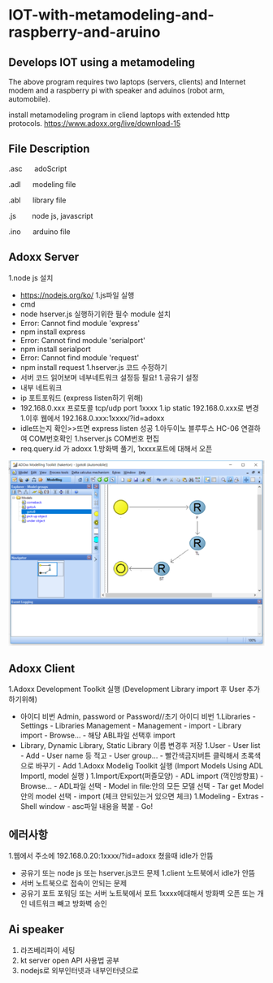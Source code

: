<h1>IOT-with-metamodeling-and-raspberry-and-aruino</h1>
<h2>Develops IOT using a metamodeling</h2>

The above program requires two laptops (servers, clients) and Internet modem and a raspberry pi with speaker and aduinos (robot arm, automobile).

install metamodeling program in cliend laptops with extended http protocols.
https://www.adoxx.org/live/download-15
<br>
## File Description 

.asc&nbsp;&nbsp;&nbsp;&nbsp;&nbsp;&nbsp;adoScript 

.adl&nbsp;&nbsp;&nbsp;&nbsp;&nbsp;&nbsp;modeling file 

.abl&nbsp;&nbsp;&nbsp;&nbsp;&nbsp;&nbsp;library file 

.js&nbsp;&nbsp;&nbsp;&nbsp;&nbsp;&nbsp;&nbsp;&nbsp;node js, javascript 

.ino&nbsp;&nbsp;&nbsp;&nbsp;&nbsp;&nbsp;arduino file

## Adoxx Server

1.node js 설치
 - https://nodejs.org/ko/
1.js파일 실행
 - cmd	
 - node hserver.js 실행하기위한 필수 module 설치
 - Error: Cannot find module 'express'
 - npm install express
 - Error: Cannot find module 'serialport'
 - npm install serialport
 - Error: Cannot find module 'request'
 - npm install request
1.hserver.js 코드 수정하기
 - 서버 코드 읽어보며 네부네트워크 설정등 필요!
1.공유기 설정
 - 내부 네트워크
 - ip 포트포워드 (express listen하기 위해)	
 - 192.168.0.xxx	프로토콜 tcp/udp	port 1xxxx
1.ip static 192.168.0.xxx로 변경
1.이후 웹에서 192.168.0.xxx:1xxxx/?id=adoxx
 - idle뜨는지 확인>>뜨면 express listen 성공
1.아두이노 블루투스 HC-06  연결하여 COM번호확인
1.hserver.js COM번호 편집
 - req.query.id 가 adoxx
1.방화벽 풀기, 1xxxx포트에 대해서 오픈


![AdoxxModelling](./robotdesign/AdoxxModelling.png)
## Adoxx Client

1.Adoxx Development Toolkit 실행	 (Development Library import 후 User 추가하기위해)
 - 아이디 비번 Admin, password or Password//초기 아이디 비번
1.Libraries - Settings - Libraries Management - Management - import - Library import - Browse… - 해당 ABL파일 선택후 import
 - Library, Dynamic Library, Static Library 이름 변경후 저장
1.User - User list -  Add - User name 등 적고 - User group… - 빨간색금지버튼 클릭해서 초록색으로 바꾸기 - Add
1.Adoxx Modelig Toolkit 실행 (Import Models Using ADL Importl, model 실행 )
1.Import/Export(퍼즐모양) - ADL import (꺽인방향표) - Browse… - ADL파일 선택 -  Model in file:안의 모든 모델 선택 - Tar get Model 안의 model 
선택 - import (체크 안되있는거 있으면 체크)
1.Modeling - Extras - Shell window - asc파일 내용을 복붙 - Go!



## 에러사항

1.웹에서 주소에 192.168.0.20:1xxxx/?id=adoxx 쳤을때 idle가 안뜸
 - 공유기 또는 node js 또는 hserver.js코드 문제
 1.client 노트북에서 idle가 안뜸
 - 서버 노트북으로 접속이 안되는 문제
 - 공유기 포트 포워딩 또는 서버 노트북에서 포트 1xxxx에대해서 방화벽 오픈 또는 개인 네트워크 빼고 방화벽 승인



## Ai speaker

1. 라즈베리파이 세팅
1. kt server open API 사용법 공부
1. nodejs로 외부인터넷과 내부인터넷으로 




